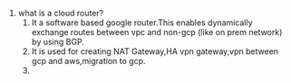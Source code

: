 1. what is a cloud router?
   1. It a  software based google router.This enables dynamically exchange routes between vpc and non-gcp (like on prem network) by using BGP.
   2. It is  used for creating NAT Gateway,HA vpn gateway,vpn between gcp and aws,migration to gcp.
   3. 